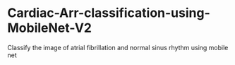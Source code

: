# Cardiac-Arr-classification-using-MobileNet-V2
Classify the image of atrial fibrillation and normal sinus rhythm using mobile net 
